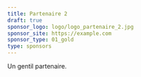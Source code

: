 ```yaml
---
title: Partenaire 2
draft: true
sponsor_logo: logo/logo_partenaire_2.jpg
sponsor_site: https://example.com
sponsor_type: 01_gold
type: sponsors
---
```


Un gentil partenaire.
